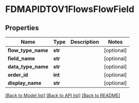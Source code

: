 # FDMAPIDTOV1FlowsFlowField

## Properties
Name | Type | Description | Notes
------------ | ------------- | ------------- | -------------
**flow_type_name** | **str** |  | [optional] 
**field_name** | **str** |  | [optional] 
**data_type_name** | **str** |  | [optional] 
**order_id** | **int** |  | [optional] 
**display_name** | **str** |  | [optional] 

[[Back to Model list]](../README.md#documentation-for-models) [[Back to API list]](../README.md#documentation-for-api-endpoints) [[Back to README]](../README.md)

